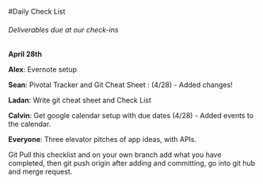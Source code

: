 #Daily Check List

<h6> Deliverables due at our check-ins </h6>

**April 28th**

**Alex**: Evernote setup

**Sean**: Pivotal Tracker and Git Cheat Sheet : (4/28) - Added changes!

**Ladan**: Write git cheat sheet and Check List

**Calvin**: Get google calendar setup with due dates (4/28) - Added events to the calendar. 

**Everyone**: Three elevator pitches of app ideas, with APIs.
		  
Git Pull this checklist and on your own branch add what you have completed, then git push origin <branch name> after adding and committing, go into git hub and merge request.